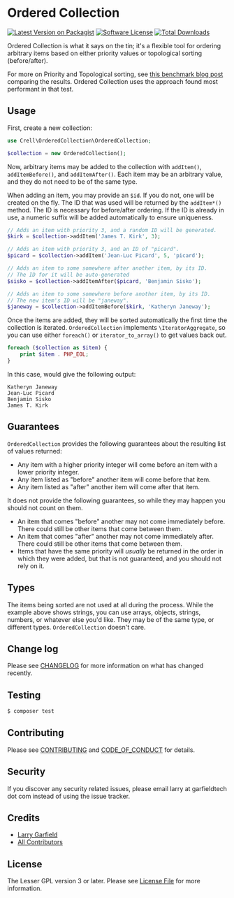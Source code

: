 # Ordered Collection

[![Latest Version on Packagist][ico-version]][link-packagist]
[![Software License][ico-license]](LICENSE.md)
[![Total Downloads][ico-downloads]][link-downloads]

Ordered Collection is what it says on the tin; it's a flexible tool for ordering arbitrary items based on either priority values or topological sorting (before/after).

For more on Priority and Topological sorting, see [this benchmark blog post](https://peakd.com/hive-168588/@crell/extrinsic-sorting-benchmark) comparing the results.  Ordered Collection uses the approach found most performant in that test.

## Usage

First, create a new collection:

```php
use Crell\OrderedCollection\OrderedCollection;

$collection = new OrderedCollection();
```

Now, arbitrary items may be added to the collection with `addItem()`, `addItemBefore()`, and `addItemAfter()`.  Each item may be an arbitrary value, and they do not need to be of the same type.

When adding an item, you may provide an `$id`.  If you do not, one will be created on the fly.  The ID that was used will be returned by the `addItem*()` method.  The ID is necessary for before/after ordering.  If the ID is already in use, a numeric suffix will be added automatically to ensure uniqueness.

```php
// Adds an item with priority 3, and a random ID will be generated.
$kirk = $collection->addItem('James T. Kirk', 3);

// Adds an item with priority 3, and an ID of "picard".
$picard = $collection->addItem('Jean-Luc Picard', 5, 'picard');

// Adds an item to some somewhere after another item, by its ID. 
// The ID for it will be auto-generated
$sisko = $collection->addItemAfter($picard, 'Benjamin Sisko');

// Adds an item to some somewhere before another item, by its ID.
// The new item's ID will be "janeway".
$janeway = $collection->addItemBefore($kirk, 'Katheryn Janeway');
```

Once the items are added, they will be sorted automatically the first time the collection is iterated.  `OrderedCollection` implements `\IteratorAggregate`, so you can use either `foreach()` or `iterator_to_array()` to get values back out.

```php
foreach ($collection as $item) {
    print $item . PHP_EOL;
}
```

In this case, would give the following output:

```text
Katheryn Janeway
Jean-Luc Picard
Benjamin Sisko
James T. Kirk
```

## Guarantees

`OrderedCollection` provides the following guarantees about the resulting list of values returned:

* Any item with a higher priority integer will come before an item with a lower priority integer.
* Any item listed as "before" another item will come before that item.
* Any item listed as "after" another item will come after that item.

It does not provide the following guarantees, so while they may happen you should not count on them.

 * An item that comes "before" another may not come immediately before.  There could still be other items that come between them.
 * An item that comes "after" another may not come immediately after.  There could still be other items that come between them.
 * Items that have the same priority will *usually* be returned in the order in which they were added, but that is not guaranteed, and you should not rely on it.

## Types

The items being sorted are not used at all during the process.  While the example above shows strings, you can use arrays, objects, strings, numbers, or whatever else you'd like.  They may be of the same type, or different types.  `OrderedCollection` doesn't care.

## Change log

Please see [CHANGELOG](CHANGELOG.md) for more information on what has changed recently.

## Testing

``` bash
$ composer test
```

## Contributing

Please see [CONTRIBUTING](CONTRIBUTING.md) and [CODE_OF_CONDUCT](CODE_OF_CONDUCT.md) for details.

## Security

If you discover any security related issues, please email larry at garfieldtech dot com instead of using the issue tracker.

## Credits

- [Larry Garfield][link-author]
- [All Contributors][link-contributors]

## License

The Lesser GPL version 3 or later. Please see [License File](LICENSE.md) for more information.

[ico-version]: https://img.shields.io/packagist/v/Crell/OrderedCollection.svg?style=flat-square
[ico-license]: https://img.shields.io/badge/License-LGPLv3-green.svg?style=flat-square
[ico-downloads]: https://img.shields.io/packagist/dt/Crell/OrderedCollection.svg?style=flat-square

[link-packagist]: https://packagist.org/packages/crell/ordered-collection
[link-downloads]: https://packagist.org/packages/crell/ordered-collection
[link-author]: https://github.com/Crell
[link-contributors]: ../../contributors
